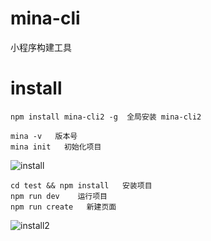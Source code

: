 # mina-cli
小程序构建工具

# install
```
npm install mina-cli2 -g  全局安装 mina-cli2
```

```
mina -v   版本号
mina init   初始化项目
```
![install](http://p7inyv4vd.bkt.clouddn.com/1)

```
cd test && npm install   安装项目
npm run dev    运行项目
npm run create   新建页面
```
![install2](http://p7inyv4vd.bkt.clouddn.com/2)
